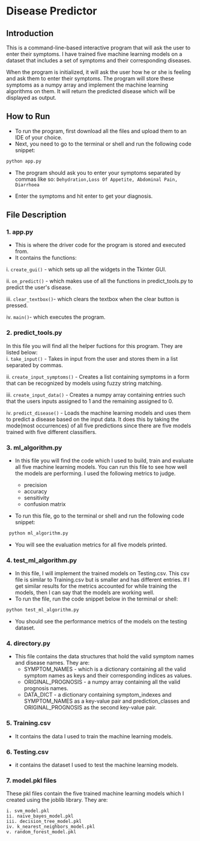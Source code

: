 # Disease Predictor

## Introduction
This is a command-line-based interactive program that will ask the user to enter their symptoms. I have trained five machine learning models on a dataset that includes a set of symptoms and their corresponding diseases.

When the program is initialized, it will ask the user how he or she is feeling and ask them to enter their symptoms. The program will store these symptoms as a numpy array and implement the machine learning algorithms on them. It will return the predicted disease which will be displayed as output.

## How to Run
- To run the program, first download all the files and upload them to an IDE of your choice.
- Next, you need to go to the terminal or shell and run the following code snippet:
```python
python app.py
```
- The program should ask you to enter your symptoms separated by commas like so:
```Dehydration,Loss Of Appetite, Abdominal Pain, Diarrhoea```

- Enter the symptoms and hit enter to get your diagnosis.

## File Description
### 1. app.py
- This is where the driver code for the program is stored and executed from. 
- It contains the functions:

i. ```create_gui()``` - which sets up all the widgets in the Tkinter GUI.

ii. ```on_predict()``` - which makes use of all the functions in predict_tools.py to predict the user's disease.

iii. ```clear_textbox()```- which clears the textbox when the clear button is pressed.

iv. ```main()```- which executes the program.

### 2. predict_tools.py

In this file you will find all the helper fuctions for this program. They are listed below:    
i. ```take_input()```
    - Takes in input from the user and stores them in a list separated by commas.

ii. ```create_input_symptoms()```
    - Creates a list containing symptoms in a form that can be recognized by models using fuzzy string matching.

iii. ```create_input_data()```
    - Creates a numpy array containing entries such that the users inputs assigned to 1 and the remaining assigned to 0.

iv. ```predict_disease()```
    - Loads the machine learning models and uses them to predict a disease based on the input data. It does this by taking the mode(most occurrences) of all five predictions since there are five models trained with five different classifiers.

### 3. ml_algorithm.py
- In this file you will find the code which I used to build, train and evaluate all five machine learning models. You can run this file to see how well the models are performing. I used the following metrics to judge.
    * precision
    * accuracy
    * sensitivity
    * confusion matrix

- To run this file, go to the terminal or shell and run the following code snippet:
``` python
 python ml_algorithm.py
```
- You will see the evaluation metrics for all five models printed.

### 4. test_ml_algorithm.py
- In this file, I will implement the trained models on Testing.csv. This csv file is similar to Training.csv but is smaller and has different entries. If I get similar results for the metrics accounted for while training the models, then I can say that the models are working well.
- To run the file, run the code snippet below in the terminal or shell:
```python
python test_ml_algorithm.py
```
- You should see the performance metrics of the models on the testing dataset. 

### 4. directory.py
- This file contains the data structures that hold the valid symptom names and disease names. They are:
    * SYMPTOM_NAMES - which is a dictionary containing all the valid symptom names as keys and their corresponding indices as values.
    * ORIGINAL_PROGNOSIS - a numpy array containing all the valid prognosis names.
    * DATA_DICT - a dictionary containing symptom_indexes and SYMPTOM_NAMES as a key-value pair and prediction_classes and ORIGINAL_PROGNOSIS as the second key-value pair.
### 5. Training.csv
- It contains the data I used to train the machine learning models.

### 6. Testing.csv
- it contains the dataset I used to test the machine learning models.

### 7. model.pkl files
These pkl files contain the five trained machine learning models which I created using the joblib library. They are:

    i. svm_model.pkl
    ii. naive_bayes_model.pkl
    iii. decision_tree_model.pkl
    iv. k_nearest_neighbors_model.pkl
    v. random_forest_model.pkl
